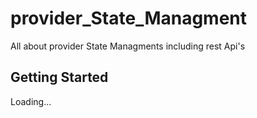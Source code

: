 # provider_State_Managment

All about provider State Managments including rest Api's

## Getting Started
Loading...
